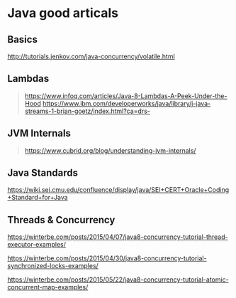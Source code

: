 # Java good articals

## Basics
http://tutorials.jenkov.com/java-concurrency/volatile.html

## Lambdas
> https://www.infoq.com/articles/Java-8-Lambdas-A-Peek-Under-the-Hood
> https://www.ibm.com/developerworks/java/library/j-java-streams-1-brian-goetz/index.html?ca=drs-

## JVM Internals
> https://www.cubrid.org/blog/understanding-jvm-internals/

## Java Standards
https://wiki.sei.cmu.edu/confluence/display/java/SEI+CERT+Oracle+Coding+Standard+for+Java


## Threads & Concurrency

https://winterbe.com/posts/2015/04/07/java8-concurrency-tutorial-thread-executor-examples/

https://winterbe.com/posts/2015/04/30/java8-concurrency-tutorial-synchronized-locks-examples/

https://winterbe.com/posts/2015/05/22/java8-concurrency-tutorial-atomic-concurrent-map-examples/